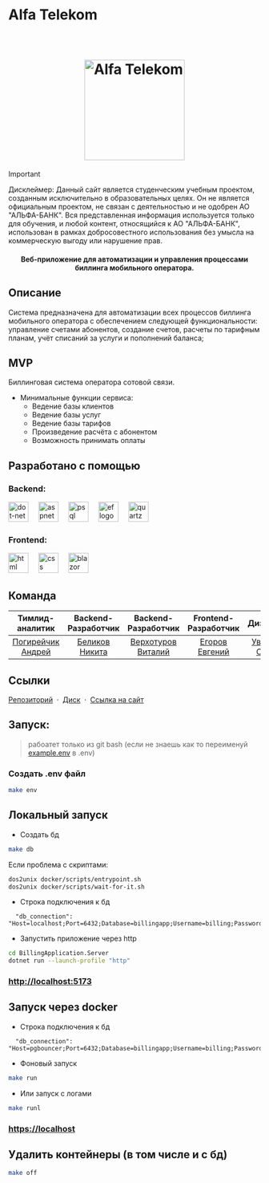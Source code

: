 # Alfa Telekom
<h1 align="center">
  <br>
  <a href="https://77.222.38.141"><img src="http://postimg.su/image/0Uh3b16q/alfatelekom.png" alt="Alfa Telekom" width="200"></a>
  <br>
</h1>

> [!IMPORTANT]  
> Дисклеймер: Данный сайт является студенческим учебным проектом, созданным исключительно в образовательных целях. Он не является официальным проектом, не связан с деятельностью и не одобрен АО "АЛЬФА-БАНК". Вся представленная информация используется только для обучения, и любой контент, относящийся к АО "АЛЬФА-БАНК", использован в рамках добросовестного использования без умысла на коммерческую выгоду или нарушение прав.

<h4 align="center">Веб-приложение для автоматизации и управления процессами
биллинга мобильного оператора.</h4>

## Описание
Cистема предназначена для автоматизации всех процессов биллинга мобильного оператора с обеспечением следующей функциональности: управление счетами абонентов, создание счетов,
расчеты по тарифным планам, учёт списаний за услуги и пополнений баланса;

## MVP
Биллинговая система оператора сотовой связи.

* Минимальные функции сервиса:
  - Ведение базы клиентов
  - Ведение базы услуг
  - Ведение базы тарифов
  - Произведение расчёта с абонентом
  - Возможность принимать оплаты

## Разработано с помощью
<div align="left">
  <h3>Backend:</h3>
  <a href="https://dotnet.microsoft.com/en-us/"><img src="https://cdn.jsdelivr.net/gh/devicons/devicon/icons/dot-net/dot-net-plain-wordmark.svg" height="40" alt="dot-net logo"  /></a>
  <img width="12" />
  <a href="https://dotnet.microsoft.com/en-us/apps/aspnet"><img src="https://infogeek.in/assets/images/features/mvc.png" height="40" alt="aspnet logo"  /></a>
  <img width="12" />
  <a href="https://www.postgresql.org/"><img src="https://raw.githubusercontent.com/marwin1991/profile-technology-icons/refs/heads/main/icons/postgresql.png" height="40" alt="psql logo"  /></a>
  <img width="12" />
  <a href="https://learn.microsoft.com/ru-ru/aspnet/entity-framework"><img src="https://github.com/campusMVP/dotnetCoreLogoPack/blob/master/Entity%20Framework%20Core/Bitmap%20RGB/Bitmap-MEDIUM_Entity-Framework-Core-Logo_Black_Square_RGB.png" height="40" alt="ef logo"  /></a>
  <img width="12" />
  <a href="https://www.quartz-scheduler.org/"><img src="https://dz2cdn1.dzone.com/storage/temp/14824345-1622849995838.png" height="40" alt="quartz logo"  /></a>
  <img width="12" />
  </br>
  <h3>Frontend:</h3>
  <a href="https://www.w3.org/html/"><img src="https://fuzeservers.ru/wp-content/uploads/1/2/f/12fe80952f7ce58a3adc27c592b3a3c9.png" height="40" alt="html logo"  /></a>
  <img width="12" />
  <a href="https://www.w3.org/Style/CSS/Overview.en.html"><img src="https://gas-kvas.com/uploads/posts/2023-02/1675463201_gas-kvas-com-p-fonovii-risunok-v-css3-16.jpg" height="40" alt="css logo"  /></a>
  <img width="12" />
  <a href="https://dotnet.microsoft.com/en-us/apps/aspnet/web-apps/blazor"><img src="https://i0.wp.com/erhankocabuga.com/wp-content/uploads/2019/08/net-blazor.png?w=1400&ssl=1" height="40" alt="blazor logo"  /></a>
  <img width="12" />
</div>

## Команда
| Тимлид-аналитик | Backend-Разработчик | Backend-Разработчик | Frontend-Разработчик | Дизайнер |
| :---: | :---: | :---: | :---: | :---: |
| [Погирейчик Андрей](https://t.me/Hackathon_lover) | [Беликов Никита](https://t.me/holo21k) | [Верхотуров Виталий](https://t.me/ArcKontyR) | [Егоров Евгений](https://t.me/callme_jewel) | [Уварова Ольга](https://t.me/ol_rey) |

## Ссылки

[Репозиторий](https://github.com/twentythirtyone/BillingApplication) &nbsp;&middot;&nbsp;
[Диск](https://disk.yandex.ru/d/wwAHT5EUN9RB5g) &nbsp;&middot;&nbsp;
[Ссылка на сайт](https://77.222.38.141)

## Запуск:
> рабоатет только из git bash (если не знаешь как то переименуй [example.env](example.env) в .env)

### Создать .env файл
```sh
make env
```
## Локальный запуск

- Создать бд
```sh
make db
```

Если проблема с скриптами:
```sh
dos2unix docker/scripts/entrypoint.sh
dos2unix docker/scripts/wait-for-it.sh
```

- Строка подключения к бд
```
  "db_connection": "Host=localhost;Port=6432;Database=billingapp;Username=billing;Password=password;Pooling=true"
```

- Запустить приложение через http 
```sh
cd BillingApplication.Server
dotnet run --launch-profile "http"
```

### [http://localhost:5173](http://localhost:5173)

## Запуск через docker

- Строка подключения к бд
```
  "db_connection": "Host=pgbouncer;Port=6432;Database=billingapp;Username=billing;Password=password;Pooling=true"
```

- Фоновый запуск
```sh
make run
```

- Или запуск с логами
```sh
make runl
```

### [https://localhost](https://localhost)

## Удалить контейнеры (в том числе и с бд)
```sh
make off
```

